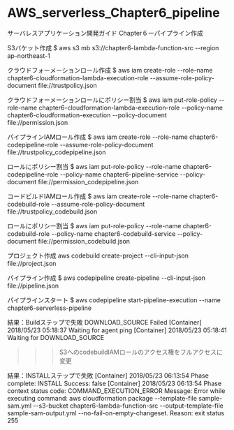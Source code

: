 # AWS_serverless_Chapter6_pipeline
サーバレスアプリケーション開発ガイド Chapter６ーパイプライン作成


S3バケット作成
$ aws s3 mb s3://chapter6-lambda-function-src --region ap-northeast-1


クラウドフォーメーションロール作成
$ aws iam create-role --role-name chapter6-cloudformation-lambda-execution-role --assume-role-policy-document file://trustpolicy.json


クラウドフォーメーションロールにポリシー割当
$ aws iam put-role-policy --role-name chapter6-cloudformation-lambda-execution-role --policy-name chapter6-cloudformation-execution --policy-document file://permission.json


パイプラインIAMロール作成
$ aws iam create-role --role-name chapter6-codepipeline-role --assume-role-policy-document file://trustpolicy_codepipeline.json

ロールにポリシー割当
$ aws iam put-role-policy --role-name chapter6-codepipeline-role --policy-name chapter6-pipeline-service --policy-document file://permission_codepipeline.json


コードビルドIAMロール作成
$ aws iam create-role --role-name chapter6-codebuild-role --assume-role-policy-document file://trustpolicy_codebuild.json

ロールにポリシー割当
$ aws iam put-role-policy --role-name chapter6-codebuild-role --policy-name chapter6-codebuild-service --policy-document file://permission_codebuild.json

プロジェクト作成
aws codebuild create-project --cli-input-json file://project.json

パイプライン作成
$ aws codepipeline create-pipeline --cli-input-json file://pipeline.json

パイプラインスタート
$ aws codepipeline start-pipeline-execution --name chapter6-serverless-pipeline



結果：Buildステップで失敗
DOWNLOAD_SOURCE	Failed
[Container] 2018/05/23 05:18:37 Waiting for agent ping
[Container] 2018/05/23 05:18:41 Waiting for DOWNLOAD_SOURCE

>>> S3へのcodebuildIAMロールのアクセス権をフルアクセスに変更

結果：INSTALLステップで失敗
[Container] 2018/05/23 06:13:54 Phase complete: INSTALL Success: false
[Container] 2018/05/23 06:13:54 Phase context status code: COMMAND_EXECUTION_ERROR Message: Error while executing command: aws cloudformation package --template-file sample-sam.yml --s3-bucket chapter6-lambda-function-src --output-template-file sample-sam-output.yml --no-fail-on-empty-changeset. Reason: exit status 255
